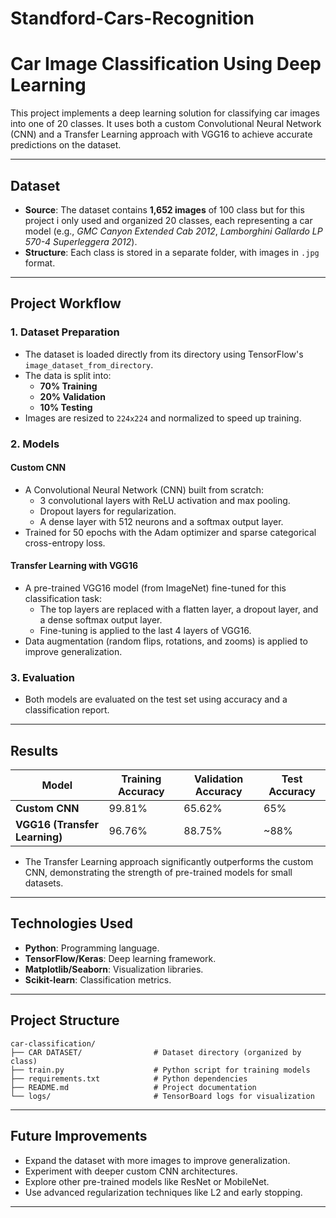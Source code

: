 # Standford-Cars-Recognition
# **Car Image Classification Using Deep Learning**

This project implements a deep learning solution for classifying car images into one of 20 classes. It uses both a custom Convolutional Neural Network (CNN) and a Transfer Learning approach with VGG16 to achieve accurate predictions on the dataset.

---

## **Dataset**
- **Source**: The dataset contains **1,652 images** of 100 class but for this project i only used and organized 20 classes, each representing a car model (e.g., *GMC Canyon Extended Cab 2012*, *Lamborghini Gallardo LP 570-4 Superleggera 2012*).
- **Structure**: Each class is stored in a separate folder, with images in `.jpg` format.

---

## **Project Workflow**
### **1. Dataset Preparation**
- The dataset is loaded directly from its directory using TensorFlow's `image_dataset_from_directory`.
- The data is split into:
  - **70% Training**
  - **20% Validation**
  - **10% Testing**
- Images are resized to `224x224` and normalized to speed up training.

### **2. Models**
#### **Custom CNN**
- A Convolutional Neural Network (CNN) built from scratch:
  - 3 convolutional layers with ReLU activation and max pooling.
  - Dropout layers for regularization.
  - A dense layer with 512 neurons and a softmax output layer.
- Trained for 50 epochs with the Adam optimizer and sparse categorical cross-entropy loss.

#### **Transfer Learning with VGG16**
- A pre-trained VGG16 model (from ImageNet) fine-tuned for this classification task:
  - The top layers are replaced with a flatten layer, a dropout layer, and a dense softmax output layer.
  - Fine-tuning is applied to the last 4 layers of VGG16.
- Data augmentation (random flips, rotations, and zooms) is applied to improve generalization.

### **3. Evaluation**
- Both models are evaluated on the test set using accuracy and a classification report.

---

## **Results**
| **Model**              | **Training Accuracy** | **Validation Accuracy** | **Test Accuracy** |
|--------------------------|-----------------------|--------------------------|--------------------|
| **Custom CNN**           | 99.81%               | 65.62%                  | 65%               |
| **VGG16 (Transfer Learning)** | 96.76%               | 88.75%                  | ~88%              |

- The Transfer Learning approach significantly outperforms the custom CNN, demonstrating the strength of pre-trained models for small datasets.
---

## **Technologies Used**
- **Python**: Programming language.
- **TensorFlow/Keras**: Deep learning framework.
- **Matplotlib/Seaborn**: Visualization libraries.
- **Scikit-learn**: Classification metrics.

---
## **Project Structure**
```
car-classification/
├── CAR DATASET/                # Dataset directory (organized by class)
├── train.py                    # Python script for training models
├── requirements.txt            # Python dependencies
├── README.md                   # Project documentation
└── logs/                       # TensorBoard logs for visualization
```

---

## **Future Improvements**
- Expand the dataset with more images to improve generalization.
- Experiment with deeper custom CNN architectures.
- Explore other pre-trained models like ResNet or MobileNet.
- Use advanced regularization techniques like L2 and early stopping.
---
